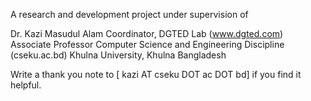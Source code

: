 A research and development project under supervision of

Dr. Kazi Masudul Alam Coordinator, DGTED Lab (www.dgted.com) Associate Professor Computer Science and Engineering Discipline (cseku.ac.bd) Khulna University, Khulna Bangladesh

Write a thank you note to [ kazi AT cseku DOT ac DOT bd] if you find it helpful.

